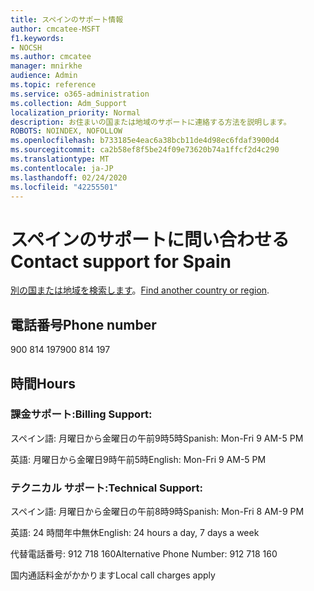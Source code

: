 ```yaml
---
title: スペインのサポート情報
author: cmcatee-MSFT
f1.keywords:
- NOCSH
ms.author: cmcatee
manager: mnirkhe
audience: Admin
ms.topic: reference
ms.service: o365-administration
ms.collection: Adm_Support
localization_priority: Normal
description: お住まいの国または地域のサポートに連絡する方法を説明します。
ROBOTS: NOINDEX, NOFOLLOW
ms.openlocfilehash: b733185e4eac6a38bcb11de4d98ec6fdaf3900d4
ms.sourcegitcommit: ca2b58ef8f5be24f09e73620b74a1ffcf2d4c290
ms.translationtype: MT
ms.contentlocale: ja-JP
ms.lasthandoff: 02/24/2020
ms.locfileid: "42255501"
---
```

# <a name="contact-support-for-spain"></a><span data-ttu-id="d3fdd-103">スペインのサポートに問い合わせる</span><span class="sxs-lookup"><span data-stu-id="d3fdd-103">Contact support for Spain</span></span>

<span data-ttu-id="d3fdd-104">[別の国または地域を検索します](../contact-support-for-business-products.md)。</span><span class="sxs-lookup"><span data-stu-id="d3fdd-104">[Find another country or region](../contact-support-for-business-products.md).</span></span>

## <a name="phone-number"></a><span data-ttu-id="d3fdd-105">電話番号</span><span class="sxs-lookup"><span data-stu-id="d3fdd-105">Phone number</span></span>
<span data-ttu-id="d3fdd-106">900 814 197</span><span class="sxs-lookup"><span data-stu-id="d3fdd-106">900 814 197</span></span>

## <a name="hours"></a><span data-ttu-id="d3fdd-107">時間</span><span class="sxs-lookup"><span data-stu-id="d3fdd-107">Hours</span></span>
### <a name="billing-support"></a><span data-ttu-id="d3fdd-108">課金サポート:</span><span class="sxs-lookup"><span data-stu-id="d3fdd-108">Billing Support:</span></span>

<span data-ttu-id="d3fdd-109">スペイン語: 月曜日から金曜日の午前9時5時</span><span class="sxs-lookup"><span data-stu-id="d3fdd-109">Spanish: Mon-Fri 9 AM-5 PM</span></span>

<span data-ttu-id="d3fdd-110">英語: 月曜日から金曜日9時午前5時</span><span class="sxs-lookup"><span data-stu-id="d3fdd-110">English: Mon-Fri 9 AM-5 PM</span></span>

### <a name="technical-support"></a><span data-ttu-id="d3fdd-111">テクニカル サポート:</span><span class="sxs-lookup"><span data-stu-id="d3fdd-111">Technical Support:</span></span>

<span data-ttu-id="d3fdd-112">スペイン語: 月曜日から金曜日の午前8時9時</span><span class="sxs-lookup"><span data-stu-id="d3fdd-112">Spanish: Mon-Fri 8 AM-9 PM</span></span>

<span data-ttu-id="d3fdd-113">英語: 24 時間年中無休</span><span class="sxs-lookup"><span data-stu-id="d3fdd-113">English: 24 hours a day, 7 days a week</span></span>

<span data-ttu-id="d3fdd-114">代替電話番号: 912 718 160</span><span class="sxs-lookup"><span data-stu-id="d3fdd-114">Alternative Phone Number: 912 718 160</span></span>

<span data-ttu-id="d3fdd-115">国内通話料金がかかります</span><span class="sxs-lookup"><span data-stu-id="d3fdd-115">Local call charges apply</span></span>
